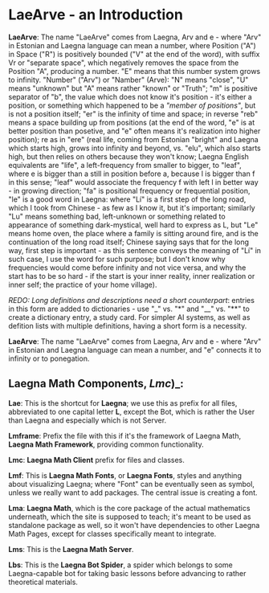 # LaeArve - an Introduction

__LaeArve__: The name "LaeArve" comes from Laegna, Arv and e - where "Arv" in Estonian and Laegna language can mean a number, where Position ("A") in Space ("R") is positively bounded ("V" at the end of the word), with suffix Vr or "separate space", which negatively removes the space from the Position "A", producing a number. "E" means that this number system grows to infinity. "Number" ("Arv") or "Namber" (Arve): "N" means "close", "U" means "unknown" but "A" means rather "known" or "Truth"; "m" is positive separator of "b", the value which does not know it's position - it's either a position, or something which happened to be a _"member of positions"_, but is not a position itself; "er" is the infinity of time and space; in reverse "reb" means a space building up from positions (at the end of the word, "e" is at better position than posetive, and "e" often means it's realization into higher position); re as in "ere" (real life, coming from Estonian "bright" and Laegna which starts high, grows into infinity and beyond, vs. "elu", which also starts high, but then relies on others because they won't know; Laegna English equivalents are "life", a left-frequency from smaller to bigger, to "leaf", where e is bigger than a still in position before a, because l is bigger than f in this sense; "leaf" would associate the frequency f with left l in better way - in growing direction; "fa" is positional frequency or frequential position, "le" is a good word in Laegna: where "Lí" is a first step of the long road, which I took from Chinese - as few as I know it, but it's important; similarly "Lu" means something bad, left-unknown or something related to appearance of something dark-mystical, well hard to express as L, but "Le" means home oven, the place where a family is sitting around fire, and is the continuation of the long road itself; Chinese saying says that for the long way, first step is important - as this sentence conveys the meaning of "Lí" in such case, I use the word for such purpose; but I don't know why frequencies would come before infinity and not vice versa, and why the start has to be so hard - if the start is your inner reality, inner realization or inner self; the practice of your home village).

_REDO: Long definitions and descriptions need a short counterpart_: entries in this form are added to dictionaries - use "_" vs. "*" and "__" vs. "**" to create a dictionary entry, a study card. For simpler AI systems, as well as defition lists with multiple definitions, having a short form is a necessity.

__LaeArve__: The name "LaeArve" comes from Laegna, Arv and e - where "Arv" in Estonian and Laegna language can mean a number, and "e" connects it to infinity or to ponegation.

## __Laegna Math Components__, _Lmc_)_:

__Lae__: This is the shortcut for __Laegna__; we use this as prefix for all files, abbreviated to one capital letter __L__, except the Bot, which is rather the User than Laegna and especially which is not Server.

__Lmframe__: Prefix the file with this if it's the framework of Laegna Math, __Laegna Math Framework__, providing common functionality.

__Lmc__: __Laegna Math Client__ prefix for files and classes.

__Lmf__: This is __Laegna Math Fonts__, or __Laegna Fonts__, styles and anything about visualizing Laegna; where "Font" can be eventually seen as symbol, unless we really want to add packages. The central issue is creating a font.

__Lma__: __Laegna Math__, which is the core package of the actual mathematics underneath, which the site is supposed to teach; it's meant to be used as standalone package as well, so it won't have dependencies to other Laegna Math Pages, except for classes specifically meant to integrate.

__Lms__: This is the __Laegna Math Server__.

__Lbs__: This is the __Laegna Bot Spider__, a spider which belongs to some Laegna-capable bot for taking basic lessons before advancing to rather theoretical materials.